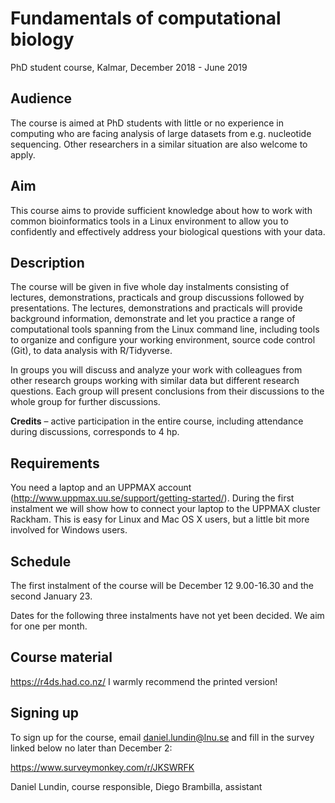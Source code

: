 # Fundamentals of computational biology

PhD student course, Kalmar, December 2018 - June 2019

## Audience

The course is aimed at PhD students with little or no experience in computing who are facing analysis of large datasets from e.g. nucleotide sequencing. Other researchers in a similar situation are also welcome to apply.

## Aim

This course aims to provide sufficient knowledge about how to work with common bioinformatics tools in a Linux environment to allow you to confidently and effectively address your biological questions with  your data.

## Description

The course will be given in five whole day instalments consisting of lectures, demonstrations, practicals and group discussions followed by presentations. The lectures, demonstrations and practicals will provide background information, demonstrate and let you practice a range of computational tools spanning from the Linux command line, including tools to organize and configure your working environment, source code control (Git), to data analysis with R/Tidyverse.

In groups you will discuss and analyze your work with colleagues from other research groups working with similar data but different research questions. Each group will present conclusions from their discussions to the whole group for further discussions.

**Credits** – active participation in the entire course, including attendance during discussions, corresponds to 4 hp.

## Requirements

You need a laptop and an UPPMAX account (http://www.uppmax.uu.se/support/getting-started/). During the first instalment we will show how to connect your laptop to the UPPMAX cluster Rackham. This is easy for Linux and Mac OS X users, but a little bit more involved for Windows users.

## Schedule

The first instalment of the course will be December 12 9.00-16.30 and the second January 23.

Dates for the following three instalments have not yet been decided. We aim for one per month.

## Course material

https://r4ds.had.co.nz/ I warmly recommend the printed version!

## Signing up

To sign up for the course, email daniel.lundin@lnu.se and fill in the survey linked below no later than December 2:

https://www.surveymonkey.com/r/JKSWRFK

Daniel Lundin, course responsible, Diego Brambilla, assistant
